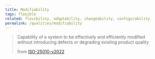 ```yaml
---
title: Modifiability
tags: flexible
related: flexibility, adaptability, changeability, configurability
permalink: /qualities/modifiability
---
```


>Capability of a system to be effectively and efficiently modified without introducing defects or degrading existing product quality
>
>from [ISO-25010-v2022]()